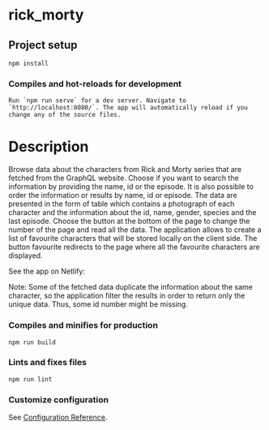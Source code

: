 # rick_morty

## Project setup

```
npm install
```

### Compiles and hot-reloads for development

```
Run `npm run serve` for a dev server. Navigate to `http://localhost:8080/`. The app will automatically reload if you change any of the source files.
```

# Description

Browse data about the characters from Rick and Morty series that are fetched from the GraphQL website. Choose if you want to search the information by providing the name, id or the episode. It is also possible to order the information or results by name, id or episode. The data are presented in the form of table which contains a photograph of each character and the information about the id, name, gender, species and the last episode. Choose the button at the bottom of the page to change the number of the page and read all the data. The application allows to create a list of favourite characters that will be stored locally on the client side. The button favourite redirects to the page where all the favourite characters are displayed.

See the app on Netlify:

Note: Some of the fetched data duplicate the information about the same character, so the application filter the results in order to return only the unique data. Thus, some id number might be missing.

### Compiles and minifies for production

```
npm run build
```

### Lints and fixes files

```
npm run lint
```

### Customize configuration

See [Configuration Reference](https://cli.vuejs.org/config/).
